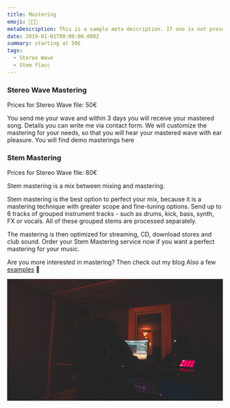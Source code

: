 ```yaml
---
title: Mastering
emoji: 👨🏼‍💻
metaDescription: This is a sample meta description. If one is not present in your page/project's front matter, the default metadata.desciption will be used instead.
date: 2019-01-01T00:00:00.000Z
summary: starting at 50€
tags:
  - Stereo Wave
  - Stem flacc
---
```


### Stereo Wave Mastering

Prices for Stereo Wave file: 50€

You send me your wave and within 3 days you will receive your mastered song.
Details you can write me via contact form.
We will customize the mastering for your needs, so that you will hear your mastered wave with ear pleasure.
You will find demo masterings here

### Stem Mastering

Prices for Stereo Wave file: 80€

Stem mastering is a mix between mixing and mastering.
 
Stem mastering is the best option to perfect your mix, because it is a mastering technique with greater scope and fine-tuning options. Send up to 6 tracks of grouped instrument tracks - such as drums, kick, bass, synth, FX or vocals. All of these grouped stems are processed separately.
 
The mastering is then optimized for streaming, CD, download stores and club sound. Order your Stem Mastering service now if you want a perfect mastering for your music. 
 
Are you more interested in mastering? Then check out my blog
Also a few [examples](https://soundcloud.com/qi-studio/master) 🎫


![Session](/src/assets/img/darkStudio.jpg "Session")



